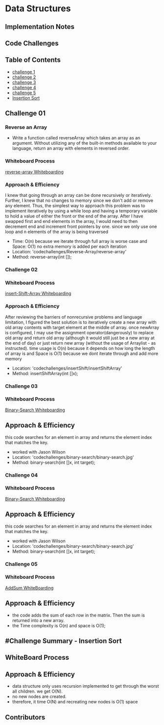 # Data Structures

## Implementation Notes

## Code Challenges

## Table of Contents
- [challenge 1](#challenge01)
- [challenge 2](#challenge02)
- [challenge 3](#challenge03)
- [challenge 4](#challenge04)
- [challenge 5](#challenge05)
- [Insertion Sort](#challenge26)

## Challenge 01 <a name="challenge01"></a>

### Reverse an Array
- Write a function called reverseArray which takes an array as an argument. Without utilizing any of the built-in methods available to your language, return an array with elements in reversed order.


### Whiteboard Process
[reverse-array Whiteboarding](Public/reverse-array.pdf)


### Approach & Efficiency
I knew that going through an array can be done recursively or iteratively.
Further, I knew that no changes to memory since we don't add or remove any element.
Thus, the simplest way to approach this problem was to
implement iteratively by using a while loop and having a temporary
variable to hold a value of either the front or the end of the array.
After I have swapped first and end elements in the array, I would need to then decrement
end and increment front pointers by one. since we only use one loop and n elements of the array
is being traversed
- Time: O(n) because we iterate through full array is worse case and Space: O(1) no extra memory is added per each
iteration
- Location: 'codechallenges/Reverse-Array/reverse-array'
- Method: reverse-array(int []);

### Challenge 02<a name="challenge02"></a>
### Whiteboard Process
[insert-Shift-Array Whiteboarding](Public/codechallenge2.pdf)



### Approach & Efficiency<a name="challenge01"></a>
After reviewing the barriers of nonrecursive problems and language limitation, I figured the best solution
is to iteratively create a new array with old array contents with target element at the middle of array. once newArray is configured,
I may use the assignment operator(dangerously) to replace old array and return old array (although it would still
just be a new array at the end of day) or just return new array (without the usage of Arraylist - as instructed).
time usage is O(n) because it depends on how long the length of array is and Space is O(1) because we dont iterate through
and add more memory

- Location: 'codechallenges/insertShift/insertShiftArray'
- Method: insertShiftArray(int []x);

### Challenge 03<a name="challenge03"></a>
### Whiteboard Process
[Binary-Search Whiteboarding](Public/binary-search.jpg)


## Approach & Efficiency
this code searches for an element in array and returns the element index that matches the key.
- worked with Jason Wilson
- Location: 'codechallenges/binary-search/binary-search.jpg'
- Method: binary-search(int []x, int target);


### Challenge 04<a name="challenge04"></a>
### Whiteboard Process
[Binary-Search Whiteboarding](Public/binary-search.jpg)


## Approach & Efficiency
this code searches for an element in array and returns the element index that matches the key.
- worked with Jason Wilson
- Location: 'codechallenges/binary-search/binary-search.jpg'
- Method: binary-search(int []x, int target);

### Challenge 05 <a name="challenge05"></a>
### Whiteboard Process
[AddSum WhiteBoarding](Public/AddSum.jpg)
## Approach & Efficiency
- the code adds the sum of each row in the matrix. Then the sum is returned into a new array.
- the Time complexity is O(n) and space is O(1);


#Challenge Summary - Insertion Sort <a name="challenge26"></a>
-
## WhiteBoard Process

## Approach & Efficiency
- data structure only uses recursion implemented to get through the worst all children. we get O(N).
- no new nodes are created.
- therefore, it time O(N) and recreating new nodes is O(1) space
## Contributors



